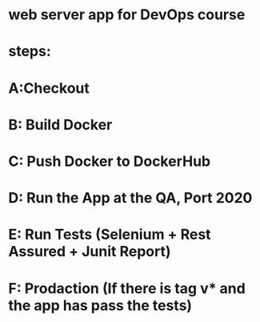 # web server app for DevOps course


# steps:

# A:Checkout

# B: Build Docker

# C: Push Docker to DockerHub
 
# D: Run the App at the QA, Port 2020

# E: Run Tests (Selenium + Rest Assured + Junit Report)

# F: Prodaction (If there is tag v* and the app has pass the tests)


